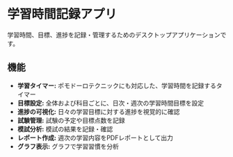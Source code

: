 # 学習時間記録アプリ

学習時間、目標、進捗を記録・管理するためのデスクトップアプリケーションです。

## 機能

*   **学習タイマー:** ポモドーロテクニックにも対応した、学習時間を記録するタイマー
*   **目標設定:** 全体および科目ごとに、日次・週次の学習時間目標を設定
*   **進捗の可視化:** 日々の学習目標に対する進捗を視覚的に確認
*   **試験管理:** 試験の予定や目標点数を記録
*   **模試分析:** 模試の結果を記録・確認
*   **レポート作成:** 週次の学習内容をPDFレポートとして出力
*   **グラフ表示:** グラフで学習習慣を分析